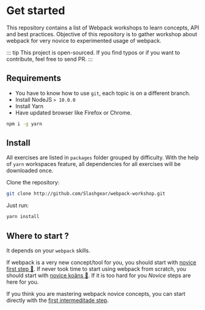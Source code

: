# Get started

This repository contains a list of Webpack workshops to learn concepts, API and best practices.
Objective of this repository is to gather workshop about webpack for very novice to experimented usage of webpack.

::: tip
This project is open-sourced. If you find typos or if you want to contribute, feel free to send PR.
:::

## Requirements

- You have to know how to use `git`, each topic is on a different branch.
- Install NodeJS `> 10.0.0`
- Install Yarn
- Have updated browser like Firefox or Chrome.

```bash
npm i -g yarn
```

## Install

All exercises are listed in `packages` folder grouped by difficulty.
With the help of `yarn` workspaces feature, all dependencies for all exercises will be downloaded once.

Clone the repository:

```bash
git clone http://github.com/Slashgear/webpack-workshop.git
```

Just run:

```bash
yarn install
```

## Where to start ?

It depends on your `webpack` skills.

If webpack is a very new concept/tool for you, you should start with [novice first step :baby:](novice/basics.md).
If never took time to start using webpack from scratch, you should start with [novice koâns :pushpin:](novice/novice-koans.md). If it is too hard for you _Novice_ steps are here for you.

If you think you are mastering webpack novice concepts, you can start directly with the [first intermeditade step](intermediate/dev.md).
